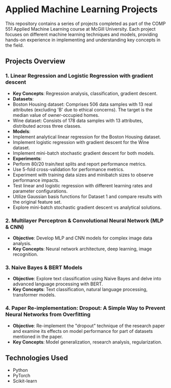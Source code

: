 # Applied Machine Learning Projects

This repository contains a series of projects completed as part of the COMP 551 Applied Machine Learning course at McGill University. Each project focuses on different machine learning techniques and models, providing hands-on experience in implementing and understanding key concepts in the field.

## Projects Overview

### 1. Linear Regression and Logistic Regression with gradient descent
- **Key Concepts**: Regression analysis, classification, gradient descent.
- **Datasets**:
- Boston Housing dataset: Comprises 506 data samples with 13 real attributes (excluding 'B' due to ethical concerns). The target is the median value of owner-occupied homes.
- Wine dataset: Consists of 178 data samples with 13 attributes, distributed across three classes.
- **Models**:
- Implement analytical linear regression for the Boston Housing dataset.
- Implement logistic regression with gradient descent for the Wine dataset.
- Implement mini-batch stochastic gradient descent for both models.
- **Experiments**:
- Perform 80/20 train/test splits and report performance metrics.
- Use 5-fold cross-validation for performance metrics.
- Experiment with training data sizes and minibatch sizes to observe performance impacts.
- Test linear and logistic regression with different learning rates and parameter configurations.
- Utilize Gaussian basis functions for Dataset 1 and compare results with the original feature set.
- Explore mini-batch stochastic gradient descent vs analytical solutions.

### 2. Multilayer Perceptron & Convolutional Neural Network (MLP & CNN)
- **Objective**: Develop MLP and CNN models for complex image data analysis.
- **Key Concepts**: Neural network architecture, deep learning, image recognition.

### 3. Naive Bayes & BERT Models
- **Objective**: Explore text classification using Naive Bayes and delve into advanced language processing with BERT.
- **Key Concepts**: Text classification, natural language processing, transformer models.

### 4. Paper Re-implementation: Dropout: A Simple Way to Prevent Neural Networks from Overfitting
- **Objective**: Re-implement the "dropout" technique of the research paper and examine its effects on model performance for part of datasets mentioned in the paper.
- **Key Concepts**: Model generalization, research analysis, regularization.

## Technologies Used
- Python
- PyTorch
- Scikit-learn

